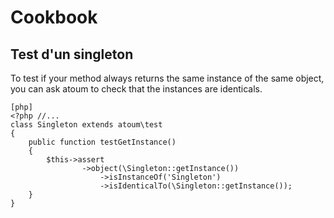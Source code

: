 # Cookbook

## Test d'un singleton

To test if your method always returns the same instance of the same object, you can ask atoum to check that the instances are identicals.

    [php]
    <?php //...
    class Singleton extends atoum\test
    {
        public function testGetInstance()
        {
            $this->assert
                    ->object(\Singleton::getInstance())
                        ->isInstanceOf('Singleton')
                        ->isIdenticalTo(\Singleton::getInstance());
        }
    }